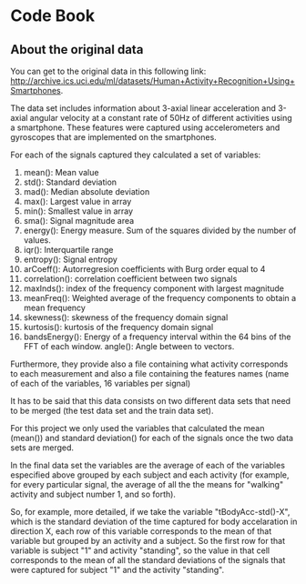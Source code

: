 # Code Book

## About the original data

You can get to the original data in this following link: http://archive.ics.uci.edu/ml/datasets/Human+Activity+Recognition+Using+Smartphones.

The data set includes information about 3-axial linear acceleration and 3-axial angular velocity at a constant rate of 50Hz of different activities using a smartphone. These features were captured using accelerometers and gyroscopes that are implemented on the smartphones. 

For each of the signals captured they calculated a set of variables:

1. mean(): Mean value
2. std(): Standard deviation
3. mad(): Median absolute deviation 
4. max(): Largest value in array
5. min(): Smallest value in array
6. sma(): Signal magnitude area
7. energy(): Energy measure. Sum of the squares divided by the number of values. 
8. iqr(): Interquartile range 
9. entropy(): Signal entropy
10. arCoeff(): Autorregresion coefficients with Burg order equal to 4
11. correlation(): correlation coefficient between two signals
12. maxInds(): index of the frequency component with largest magnitude
13. meanFreq(): Weighted average of the frequency components to obtain a mean frequency
14. skewness(): skewness of the frequency domain signal 
15. kurtosis(): kurtosis of the frequency domain signal 
16. bandsEnergy(): Energy of a frequency interval within the 64 bins of the FFT of each window.
angle(): Angle between to vectors.

Furthermore, they provide also a file containing what activity corresponds to each measurement and also a file containing the features names (name of each of the variables, 16 variables per signal)

It has to be said that this data consists on two different data sets that need to be merged (the test data set and the train data set).

For this project we only used the variables that calculated the mean (mean()) and standard deviation() for each of the signals once the two data sets are merged.

In the final data set the variables are the average of each of the variables especified above grouped by each subject and each activity (for example, for every particular signal, the average of all the the means for "walking" activity and subject number 1, and so forth).

So, for example, more detailed, if we take the variable "tBodyAcc-std()-X", which is the standard deviation of the time captured for body accelaration in direction X, each row of this variable corresponds to the mean of that variable but grouped by an activity and a subject. So the first row for that variable is subject "1" and activity "standing", so the value in that cell corresponds to the mean of all the standard deviations of the signals that were captured for subject "1" and the activity "standing".
